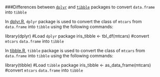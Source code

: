 ###Differences between [`dplyr`](https://cran.r-project.org/web/packages/dplyr/index.html) and [`tibble`](https://cran.r-project.org/web/packages/tibble/index.html) packages to convert `data.frame` into `tibble`

In [dplyr.R](https://github.com/puneeth019/playground/blob/master/dplyr.R), `dplyr` package is used to convert the class of `mtcars` from `data.frame` into `tibble` using the following commands:

library(dplyr) #Load `dplyr` package
iris_tibble <- tbl_df(mtcars) #convert `mtcars` `data.frame` into `tibble`

In [tibble.R](https://github.com/puneeth019/playground/blob/master/dplyr.R), `tibble` package is used to convert the class of `mtcars` from `data.frame` into `tibble` using the following commands:

library(tibble) #Load `tibble` package
iris_tibble <- as_data_frame(mtcars) #convert `mtcars` `data.frame` into `tibble`
